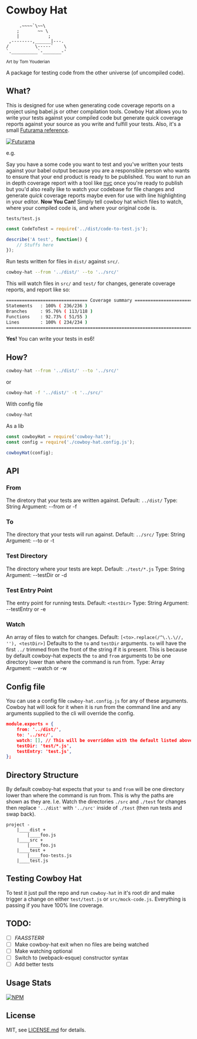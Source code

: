 # Cowboy Hat

```
     .~~~~`\~~\
    ;       ~~ \
    |           ;
 ,--------,______|---.
/          \-----`    \
`.__________`-_______-'
```
<sub> Art by Tom Youderian <sub>

A package for testing code from the other universe (of uncompiled code).

## What?

This is designed for use when generating code coverage reports on a project using babel.js or other compilation tools. Cowboy Hat allows you to write your tests against your compiled code but generate quick coverage reports against your source as you write and fulfill your tests. Also, it's a small [Futurama reference](https://nodei.co/npm/cowboy-hat/).

[![Futurama](http://i.imgur.com/HtsigPd.jpg)](https://nodei.co/npm/cowboy-hat/)

e.g.

Say you have a some code you want to test and you've written your tests against your babel output because you are a responsible person who wants to ensure that your end product is ready to be published. You want to run an in depth coverage report with a tool like [nyc](https://www.npmjs.com/package/nyc) once you're ready to publish but you'd also really like to watch your codebase for file changes and generate *quick* coverage reports maybe even for use with line highlighting in your editor. **Now You Can!** Simply tell cowboy hat which files to watch, where your compiled code is, and where your original code is.

`tests/test.js`
```js
const CodeToTest = require('../dist/code-to-test.js');

describe('A test', function() {
    // Stuffs here
});
```

Run tests written for files in `dist/` against `src/`.
```sh
cowboy-hat --from '../dist/' --to '../src/'
```

This will watch files in `src/` and `test/` for changes, generate coverage reports, and report like so:
```sh
=============================== Coverage summary ===============================
Statements   : 100% ( 236/236 )
Branches     : 95.76% ( 113/118 )
Functions    : 92.73% ( 51/55 )
Lines        : 100% ( 234/234 )
================================================================================
```

**Yes!** You can write your tests in es6!

## How?

```sh
cowboy-hat --from '../dist/' --to '../src/'
```

or
```sh
cowboy-hat -f '../dist/' -t '../src/'
```

With config file
```sh
cowboy-hat
```

As a lib
```js
const cowboyHat = require('cowboy-hat');
const config = require('./cowboy-hat.config.js');

cowboyHat(config);
```

## API

### From
The diretory that your tests are written against.
Default: `../dist/`
Type: String
Argument: --from or -f

### To
The directory that your tests will run against.
Default: `../src/`
Type: String
Argument: --to or -t

### Test Directory
The directory where your tests are kept.
Default: `./test/*.js`
Type: String
Argument: --testDir or -d

### Test Entry Point
The entry point for running tests.
Default: `<testDir>`
Type: String
Argument: --testEntry or -e

### Watch
An array of files to watch for changes.
Default: `[<to>.replace(/^\.\.\//, ''), <testDir>]`
Defaults to the `to` and `testDir` arguments. `to` will have the first `../` trimmed from the front of the string if it is present. This is because by default cowboy-hat expects the `to` and `from` arguments to be one directory lower than where the command is run from.
Type: Array
Argument: --watch or -w

## Config file
You can use a config file `cowboy-hat.config.js` for any of these arguments. Cowboy hat will look for it when it is run from the command line and any arguments supplied to the cli will override the config.

```json
module.exports = {
    from: '../dist/',
    to: '../src/',
    watch: [], // This will be overridden with the default listed above because it is empty
    testDir: 'test/*.js',
    testEntry: 'test.js',
};
```

## Directory Structure
By default cowboy-hat expects that your `to` and `from` will be one directory lower than where the command is run from. This is why the paths are shown as they are.
I.e.
Watch the directories `./src` and `./test` for changes then replace `'../dist'` with `'../src'`  inside of `./test` (then run tests and swap back).

```
project -
    |____dist +
        |____foo.js
    |____src +
        |____foo.js
    |____test +
        |____foo-tests.js
    |____test.js
```

## Testing Cowboy Hat
To test it just pull the repo and run `cowboy-hat` in it's root dir and make trigger a change on either `test/test.js` or `src/mock-code.js`. Everything is passing if you have 100% line coverage.

## TODO:

- [ ] *FAASSTERR*
- [ ] Make cowboy-hat exit when no files are being watched
- [ ] Make watching optional
- [ ] Switch to (webpack-esque) constructor syntax
- [ ] Add better tests

## Usage Stats

[![NPM](https://nodei.co/npm/cowboy-hat.png?downloads=true&downloadRank=true&stars=true)](https://nodei.co/npm/cowboy-hat/)

## License

MIT, see [LICENSE.md](http://github.com/limeandcoconut/cowboy-hat/blob/master/LICENSE.md) for details.
